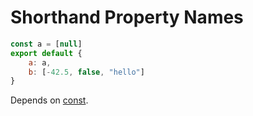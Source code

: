 # Shorthand Property Names

```js
const a = [null]
export default {
    a: a,
    b: [-42.5, false, "hello"]
}
```

Depends on [const](const.md).
